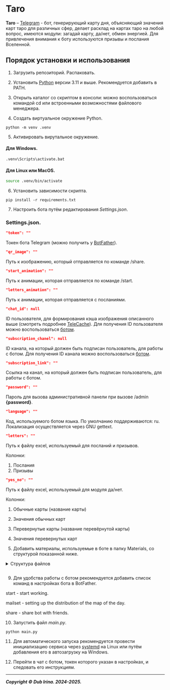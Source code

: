 # Taro
**Taro** – [Telegram](https://telegram.org) - бот, генерирующий карту дня, объясняющий значения карт таро для различных сфер, делает расклад на картах таро на любой вопрос, имеются модули: загадай карту, да/нет, обмен энергией. Для привлечения внимания к боту используются призывы и послания Вселенной.

## Порядок установки и использования
1. Загрузить репозиторий. Распаковать.

2. Установить [Python](https://www.python.org/downloads/) версии 3.11 и выше. Рекомендуется добавить в PATH.

3. Открыть каталог со скриптом в консоли: можно воспользоваться командой cd или встроенными возможностями файлового менеджера.

4. Создать виртуальное окружение Python.

```
python -m venv .venv
```

5. Активировать вирутальное окружение.

#### Для Windows.
    
```shell
.venv\Scripts\activate.bat
```

#### Для Linux или MacOS.

```bash
source .venv/bin/activate
```

6. Установить зависимости скрипта.

```
pip install -r requirements.txt
```

7. Настроить бота путём редактирования _Settings.json_.

### Settings.json.

```JSON
"token": ""
```

Токен бота Telegram (можно получить у [BotFather](https://t.me/BotFather)).

```JSON
"qr_image": ""
```

Путь к изображению, который отправляется по команде /share.

```JSON
"start_animation": ""
```

Путь к анимации, которая отправляется по команде /start.

```JSON
"letters_animation": ""
```

Путь к анимации, которая отправляется с посланиями.

```JSON
"chat_id": null
```

ID пользователя, для формирования кэша изображения описанного выше (смотреть подробнее [TeleCache](https://github.com/DUB1401/dublib/blob/main/docs/TelebotUtils/Cache.md)).
Для получения ID пользователя можно воспользоваться [ботом](https://t.me/chat_id_echo_bot).

```JSON
"subscription_chanel": null 
```

ID канала, на который должен быть подписан пользователь, для работы с ботом.
Для получения ID канала можно воспользоваться [ботом](https://t.me/chat_id_echo_bot).

```JSON
"subscription_link": ""
```

Ссылка на канал, на который должен быть подписан пользователь, для работы с ботом.

```JSON
"password": ""
```

Пароль для вызова административной панели при вызове /admin **{password}**.

```JSON
"language": ""
```

Код, используемого ботом языка. По умолчанию поддерживаются: ru. Локализация осуществляется через GNU gettext.

```JSON
"letters": ""
```

Путь к файлу excel, используемый для посланий и призывов.

Колонки: 

1. Послания
2. Призывы

```JSON
"yes_no": ""
```

Путь к файлу excel, используемый для модуля да/нет. 

Колонки: 

1. Обычные карты (название карты)

2. Значения обычных карт

3. Перевернутые карты (название перевёрнутой карты)

4. Значения перевернутых карт

8. Добавить материалы, используемые в боте в папку Materials, со структурой показанной ниже.
<details>
<summary>Структура файлов<p></p></summary> 

```html
.
└── Materials
    ├── ChoiceCard
    │   ├── 02.06.2025 # понедельник
    │   │   ├── 0.txt
    │   │   ├── 0.jpg
    │   │   ├── 1.txt
    │   │   ├── 1.jpg
    │   │   ├── 2.txt
    │   │   ├── 2.jpg
    │   │   ├── 3.txt
    │   │   ├── 3.jpg
    │   │   ├── 4.txt
    │   │   └── 4.jpg
    │   ├── 04.06.2025 # среда
    │   ├── 06.06.2025 # пятница
    │   └── ...
    ├── Layouts/
    │   ├── 1 комплект/
    │   │   ├── 1.jpg <!-- Изображение трёх закрытых карт, далее карты поочерёдно открываются в следующих изображениях -->
    │   │   ├── ...
    │   │   ├── 4.jpg
    │   │   └── cards.json <!-- Список из названий карт, использующихся в этом комплекте -->
    │   ├── 2 комплект
    │   └── ...
    ├── Photo /
    │   ├── 18.01.2025.jpg <!-- Карта дня -->
    │   ├── 19.01.2025.jpg
    │   └── ...
    ├── Reversed
    │   ├── 1.jpg
    │   ├── ...
    │   ├── 78.jpg
    │   └── ...
    ├── Straight
    │   ├── 1.jpg
    │   ├── ...
    │   └── 78.jpg
    ├── Text /
    │   ├── 18.01.2025.txt <!-- Текст карты дня -->
    │   ├── 19.01.2025.txt
    │   └── ...
    ├── Values/
    │   ├── Arcanas/
    │   │   ├── 0. Шут/
    |   │   │   ├── 1.txt <!--Текст общее значение для карты шута -->
    |   │   │   ├── 2.txt <!--Текст личностное состояние для карты шута -->
    |   │   │   ├── 3.txt <!--Текст на глубоком уровне для карты шута -->
    |   │   │   ├── 4.txt <!--Текст в работе и карьере для карты шута -->
    |   │   │   ├── 5.txt <!--Текст в финансах для карты шута -->
    |   │   │   ├── 6.txt <!--Текст в любовной сфере для карты шута -->
    |   │   │   ├── 7.txt <!--Текст состояние здоровья для карты шута -->
    |   │   │   ├── 8.txt <!--Текст перевернутая карта для карты шута -->
    |   │   │   └── image.jpg <!-- Карта шута -->
    |   │   ├── I. Маг/
    |   │   │   └── ...
    |   │   ├── II. Жрица
    |   │   ├── III. Императрица
    |   │   ├── IV. Император
    |   │   ├── IX. Отшельник
    |   │   ├── V. Жрец
    |   │   ├── VI. Влюбленные
    |   │   ├── VII. Колесница
    |   │   ├── VIII. Справедливость
    |   │   ├── X. Фортуна
    |   │   ├── XI. Сила
    |   │   ├── XII. Повешенный|
    |   │   ├── XIII. Смерть
    |   │   ├── XIV. Умеренность
    |   │   ├── XIX. Солнце
    |   │   ├── XV. Дьявол
    |   │   ├── XVI. Башня
    |   │   ├── XVII. Звезда
    |   │   ├── XVIII. Луна
    |   │   ├── XX. Суд
    |   │   └── XXI. Мир
    |   ├── Cups/
    |   │   ├── 1. Туз кубков/
    |   │   │   ├── 1.txt
    |   │   │   ├── ...
    |   │   │   ├── 8.txt
    |   │   │   └── image.jpg
    |   │   ├── 2. Двойка кубков/
    |   │   │   └── ...
    |   │   ├── ...
    |   │   ├── 10. Десятка кубков
    |   │   ├── 11. Паж кубков
    |   │   ├── 12. Рыцарь кубков
    |   │   ├── 13. Королева кубков
    |   │   └── 14. Король кубков
    |   ├── Pentacles/
    |   │   ├── 1. Туз пентаклей/
    |   │   │   ├── 1.txt
    |   │   │   ├── ...
    |   │   │   ├── 8.txt
    |   │   │   └── image.jpg
    |   │   ├── 2. Двойка пентаклей/
    |   │   │   └── ...
    |   │   ├── ...
    |   │   ├── 10. Десятка пентаклей
    |   │   ├── ...
    |   │   └── 14. Король пентаклей
    |   ├── Swords/
    |   │   ├── 1. Туз мечей/
    |   │   │   ├── 1.txt
    |   │   │   ├── ...
    |   │   │   ├── 8.txt
    |   │   │   └── image.jpg
    |   │   ├── 2. Двойка мечей/
    |   │   │   └── ...
    |   │   ├── ...
    |   │   ├── 10. Десятка мечей
    |   │   ├── ...
    |   │   └── 14. Король мечей
    |   └── Wands/
    |       ├── 1. Туз жезлов/
    |       │   ├── 1.txt
    |       │   ├── ...
    |       │   ├── 8.txt
    |       │   └── image.jpg
    |       ├── 2. Двойка жезлов/
    |       │   └── ...
    |       ├── ...
    |       ├── 10. Десятка жезлов
    |       ├── ...
    |       └── 14. Король жезлов
    └── Video
        ├── 03.06.2025.mp4
        ├── 04.06.2025.mp4 
        └── ...
           
```
</details>

9. Для удобства работы с ботом рекомендуется добавить список команд в настройках бота в BotFather.
   
start - start working.

mailset - setting up the distribution of the map of the day.

share - share bot with friends.

10. Запустить файл _main.py_.

```
python main.py
```

11. Для автоматического запуска рекомендуется провести инициализацию сервиса через [systemd](systemd/README.md) на Linux или путём добавления его в автозагрузку на Windows.

12. Перейти в чат с ботом, токен которого указан в настройках, и следовать его инструкциям.

---
**_Copyright © Dub Irina. 2024-2025._**
